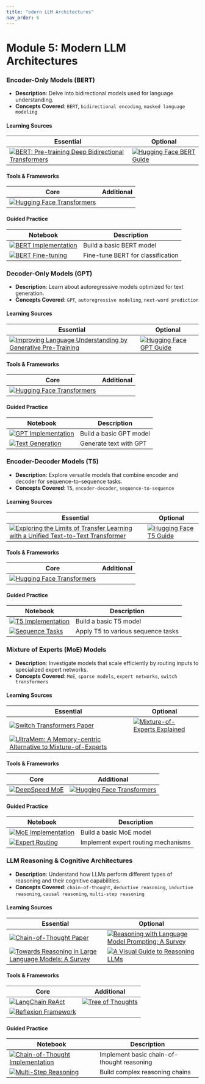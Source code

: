 ```yaml
---
title: "odern LLM Architectures"
nav_order: 6
---
```




# Module 5: Modern LLM Architectures

### Encoder-Only Models (BERT)
- **Description**: Delve into bidirectional models used for language understanding.
- **Concepts Covered**: `BERT`, `bidirectional encoding`, `masked language modeling`

#### Learning Sources
| Essential | Optional |
|-----------|----------|
| [![BERT: Pre-training Deep Bidirectional Transformers](https://badgen.net/badge/Paper/BERT%3A%20Pre-training%20Deep%20Bidirectional%20Transformers/purple)](https://arxiv.org/abs/1810.04805) | [![Hugging Face BERT Guide](https://badgen.net/badge/Docs/Hugging%20Face%20BERT%20Guide/green)](https://huggingface.co/docs/transformers/model_doc/bert) |

#### Tools & Frameworks
| Core | Additional |
|-----------|----------|
| [![Hugging Face Transformers](https://badgen.net/badge/Framework/Hugging%20Face%20Transformers/green)](https://huggingface.co/docs/transformers) | |

#### Guided Practice
| Notebook | Description |
|----------|-------------|
| [![BERT Implementation](https://badgen.net/badge/Notebook/BERT%20Implementation/orange)](notebooks/bert_basics.ipynb) | Build a basic BERT model |
| [![BERT Fine-tuning](https://badgen.net/badge/Notebook/BERT%20Fine-tuning/orange)](notebooks/bert_finetune.ipynb) | Fine-tune BERT for classification |

### Decoder-Only Models (GPT)
- **Description**: Learn about autoregressive models optimized for text generation.
- **Concepts Covered**: `GPT`, `autoregressive modeling`, `next-word prediction`

#### Learning Sources
| Essential | Optional |
|-----------|----------|
| [![Improving Language Understanding by Generative Pre-Training](https://badgen.net/badge/Paper/Improving%20Language%20Understanding%20by%20Generative%20Pre-Training/purple)](https://cdn.openai.com/better-language-models/language_models_are_unsupervised_multitask_learners.pdf) | [![Hugging Face GPT Guide](https://badgen.net/badge/Docs/Hugging%20Face%20GPT%20Guide/green)](https://huggingface.co/docs/transformers/model_doc/gpt2) |

#### Tools & Frameworks
| Core | Additional |
|-----------|----------|
| [![Hugging Face Transformers](https://badgen.net/badge/Framework/Hugging%20Face%20Transformers/green)](https://huggingface.co/docs/transformers) | |

#### Guided Practice
| Notebook | Description |
|----------|-------------|
| [![GPT Implementation](https://badgen.net/badge/Notebook/GPT%20Implementation/orange)](notebooks/gpt_basics.ipynb) | Build a basic GPT model |
| [![Text Generation](https://badgen.net/badge/Notebook/Text%20Generation/orange)](notebooks/text_generation.ipynb) | Generate text with GPT |

### Encoder-Decoder Models (T5)
- **Description**: Explore versatile models that combine encoder and decoder for sequence-to-sequence tasks.
- **Concepts Covered**: `T5`, `encoder-decoder`, `sequence-to-sequence`

#### Learning Sources
| Essential | Optional |
|-----------|----------|
| [![Exploring the Limits of Transfer Learning with a Unified Text-to-Text Transformer](https://badgen.net/badge/Paper/Exploring%20the%20Limits%20of%20Transfer%20Learning/purple)](https://arxiv.org/abs/1910.10683) | [![Hugging Face T5 Guide](https://badgen.net/badge/Docs/Hugging%20Face%20T5%20Guide/green)](https://huggingface.co/docs/transformers/model_doc/t5) |

#### Tools & Frameworks
| Core | Additional |
|-----------|----------|
| [![Hugging Face Transformers](https://badgen.net/badge/Framework/Hugging%20Face%20Transformers/green)](https://huggingface.co/docs/transformers) | |

#### Guided Practice
| Notebook | Description |
|----------|-------------|
| [![T5 Implementation](https://badgen.net/badge/Notebook/T5%20Implementation/orange)](notebooks/t5_basics.ipynb) | Build a basic T5 model |
| [![Sequence Tasks](https://badgen.net/badge/Notebook/Sequence%20Tasks/orange)](notebooks/seq2seq_tasks.ipynb) | Apply T5 to various sequence tasks |

### Mixture of Experts (MoE) Models
- **Description**: Investigate models that scale efficiently by routing inputs to specialized expert networks.
- **Concepts Covered**: `MoE`, `sparse models`, `expert networks`, `switch transformers`

#### Learning Sources
| Essential | Optional |
|-----------|----------|
| [![Switch Transformers Paper](https://badgen.net/badge/Paper/Switch%20Transformers%20Paper/purple)](https://arxiv.org/abs/2101.03961) | [![Mixture-of-Experts Explained](https://badgen.net/badge/Blog/Mixture-of-Experts%20Explained/pink)](https://huggingface.co/blog/moe) |
| [![UltraMem: A Memory-centric Alternative to Mixture-of-Experts](https://badgen.net/badge/Paper/UltraMem%3A%20A%20Memory-centric%20Alternative%20to%20MoE/purple)](https://arxiv.org/pdf/2411.12364) | |

#### Tools & Frameworks
| Core | Additional |
|-----------|----------|
| [![DeepSpeed MoE](https://badgen.net/badge/Framework/DeepSpeed%20MoE/green)](https://www.deepspeed.ai/tutorials/mixture-of-experts/) | [![Hugging Face Transformers](https://badgen.net/badge/Framework/Hugging%20Face%20Transformers/green)](https://huggingface.co/docs/transformers) |

#### Guided Practice
| Notebook | Description |
|----------|-------------|
| [![MoE Implementation](https://badgen.net/badge/Notebook/MoE%20Implementation/orange)](notebooks/moe_basics.ipynb) | Build a basic MoE model |
| [![Expert Routing](https://badgen.net/badge/Notebook/Expert%20Routing/orange)](notebooks/expert_routing.ipynb) | Implement expert routing mechanisms |

### LLM Reasoning & Cognitive Architectures
- **Description**: Understand how LLMs perform different types of reasoning and their cognitive capabilities.
- **Concepts Covered**: `chain-of-thought`, `deductive reasoning`, `inductive reasoning`, `causal reasoning`, `multi-step reasoning`

#### Learning Sources
| Essential | Optional |
|-----------|----------|
| [![Chain-of-Thought Paper](https://badgen.net/badge/Paper/Chain-of-Thought%20Paper/purple)](https://arxiv.org/abs/2201.11903) | [![Reasoning with Language Model Prompting: A Survey](https://badgen.net/badge/Paper/Reasoning%20with%20Language%20Model%20Prompting%3A%20A%20Survey/purple)](https://arxiv.org/abs/2212.09597) |
| [![Towards Reasoning in Large Language Models: A Survey](https://badgen.net/badge/Paper/Towards%20Reasoning%20in%20Large%20Language%20Models%3A%20A%20Survey/purple)](https://arxiv.org/abs/2212.10403) | [![A Visual Guide to Reasoning LLMs](https://badgen.net/badge/Blog/A%20Visual%20Guide%20to%20Reasoning%20LLMs/pink)](https://newsletter.maartengrootendorst.com/p/a-visual-guide-to-reasoning-llms) |

#### Tools & Frameworks
| Core | Additional |
|-----------|----------|
| [![LangChain ReAct](https://badgen.net/badge/Framework/LangChain%20ReAct/green)](https://python.langchain.com/docs/modules/agents/agent_types/react) | [![Tree of Thoughts](https://badgen.net/badge/Github%20Repository/Tree%20of%20Thoughts/cyan)](https://github.com/kyegomez/tree-of-thoughts) |
| [![Reflexion Framework](https://badgen.net/badge/Github%20Repository/Reflexion%20Framework/cyan)](https://github.com/noahshinn024/reflexion) | |

#### Guided Practice
| Notebook | Description |
|----------|-------------|
| [![Chain-of-Thought Implementation](https://badgen.net/badge/Notebook/Chain-of-Thought%20Implementation/orange)](notebooks/cot_basics.ipynb) | Implement basic chain-of-thought reasoning |
| [![Multi-Step Reasoning](https://badgen.net/badge/Notebook/Multi-Step%20Reasoning/orange)](notebooks/multi_step_reasoning.ipynb) | Build complex reasoning chains |
